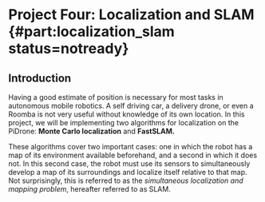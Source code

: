 ﻿# Project Four: Localization and SLAM {#part:localization_slam status=notready}
## Introduction

Having a good estimate of position is necessary for most tasks in autonomous mobile robotics. A self driving car, a delivery drone, or even a Roomba is not very useful without knowledge of its own location. In this project, we will be implementing two algorithms for localization on the PiDrone: **Monte Carlo localization** and **FastSLAM.**

These algorithms cover two important cases: one in which the robot has a map of its environment available beforehand, and a second in which it does not.  In this second case, the robot must use its sensors to simultaneously develop a map of its surroundings and localize itself relative to that map. Not surprisingly, this is referred to as the *simultaneous localization and mapping problem*, hereafter referred to as SLAM.
